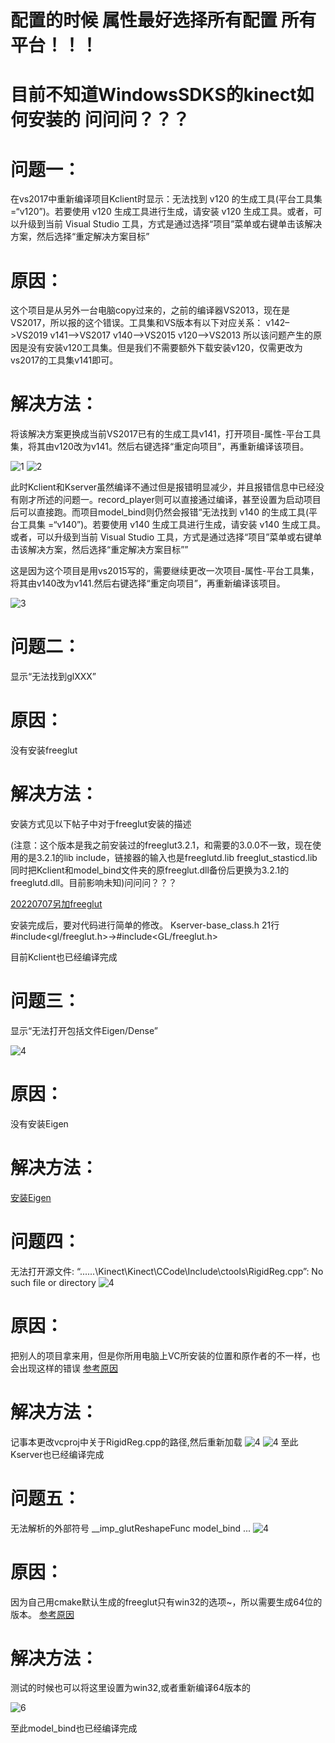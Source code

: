 # 配置的时候 属性最好选择所有配置 所有平台！！！
# 目前不知道WindowsSDKS的kinect如何安装的 问问问？？？

# 问题一：
在vs2017中重新编译项目Kclient时显示：无法找到 v120 的生成工具(平台工具集 =“v120”)。若要使用 v120 生成工具进行生成，请安装 v120 生成工具。或者，可以升级到当前 Visual Studio 工具，方式是通过选择“项目”菜单或右键单击该解决方案，然后选择“重定解决方案目标”
# 原因：
这个项目是从另外一台电脑copy过来的，之前的编译器VS2013，现在是VS2017，所以报的这个错误。工具集和VS版本有以下对应关系：
  v142–>VS2019
  v141–>VS2017
  v140–>VS2015
  v120–>VS2013
 所以该问题产生的原因是没有安装v120工具集。但是我们不需要额外下载安装v120，仅需更改为vs2017的工具集v141即可。
# 解决方法：
将该解决方案更换成当前VS2017已有的生成工具v141，打开项目-属性-平台工具集，将其由v120改为v141。然后右键选择“重定向项目”，再重新编译该项目。

![1](https://github.com/Doggerlas/Computer-Graphics/blob/main/PROJECT/MotionCatch/PICS/%E9%97%AE%E9%A2%98%E4%B8%80%E8%A7%A3%E5%86%B3%E6%96%B9%E6%A1%88.png)
![2](https://github.com/Doggerlas/Computer-Graphics/blob/main/PROJECT/MotionCatch/PICS/%E9%97%AE%E9%A2%98%E4%B8%80%E8%A7%A3%E5%86%B3%E6%96%B9%E6%A1%882.png)

此时Kclient和Kserver虽然编译不通过但是报错明显减少，并且报错信息中已经没有刚才所述的问题一。record_player则可以直接通过编译，甚至设置为启动项目后可以直接跑。而项目model_bind则仍然会报错“无法找到 v140 的生成工具(平台工具集 =“v140”)。若要使用 v140 生成工具进行生成，请安装 v140 生成工具。或者，可以升级到当前 Visual Studio 工具，方式是通过选择“项目”菜单或右键单击该解决方案，然后选择“重定解决方案目标””

这是因为这个项目是用vs2015写的，需要继续更改一次项目-属性-平台工具集，将其由v140改为v141.然后右键选择“重定向项目”，再重新编译该项目。

![3](https://github.com/Doggerlas/Computer-Graphics/blob/main/PROJECT/MotionCatch/PICS/%E9%97%AE%E9%A2%98%E4%B8%80%E9%97%AE%E9%A2%98.png)

# 问题二：
显示“无法找到glXXX”
# 原因：
没有安装freeglut
# 解决方法：
安装方式见以下帖子中对于freeglut安装的描述

(注意：这个版本是我之前安装过的freeglut3.2.1，和需要的3.0.0不一致，现在使用的是3.2.1的lib include，链接器的输入也是freeglutd.lib freeglut_stasticd.lib 同时把Kclient和model_bind文件夹的原freeglut.dll备份后更换为3.2.1的freeglutd.dll。目前影响未知)问问问？？？

[20220707另加freeglut](https://blog.csdn.net/weixin_44848751/article/details/124830818?spm=1001.2014.3001.5501)

安装完成后，要对代码进行简单的修改。
Kserver-base_class.h 21行 #include<gl/freeglut.h>->#include<GL/freeglut.h>   

目前Kclient也已经编译完成

# 问题三：
显示“无法打开包括文件Eigen/Dense”

![4](https://github.com/Doggerlas/Computer-Graphics/blob/main/PROJECT/MotionCatch/PICS/%E5%AE%89%E8%A3%85Eigen.png)
# 原因：
没有安装Eigen

# 解决方法：
[安装Eigen](https://blog.csdn.net/weixin_43940314/article/details/115456199)

# 问题四：
无法打开源文件: “..\..\..\Kinect\Kinect\CCode\Include\ctools\RigidReg.cpp”: No such file or directory
![4](https://github.com/Doggerlas/Computer-Graphics/blob/main/PROJECT/MotionCatch/PICS/%E6%97%A0%E6%B3%95%E6%89%93%E5%BC%80%E6%96%87%E4%BB%B6.png)

# 原因：
把别人的项目拿来用，但是你所用电脑上VC所安装的位置和原作者的不一样，也会出现这样的错误
[参考原因](https://blog.csdn.net/u010550883/article/details/40739415)
# 解决方法：
记事本更改vcproj中关于RigidReg.cpp的路径,然后重新加载
![4](https://github.com/Doggerlas/Computer-Graphics/blob/main/PROJECT/MotionCatch/PICS/%E6%89%8B%E5%8A%A8%E6%9B%B4%E6%94%B9.png)
![4](https://github.com/Doggerlas/Computer-Graphics/blob/main/PROJECT/MotionCatch/PICS/%E6%94%B9%E6%88%90%E8%BF%99%E6%A0%B7.png)
至此Kserver也已经编译完成


# 问题五：
无法解析的外部符号 __imp_glutReshapeFunc	model_bind ...
![4](https://github.com/Doggerlas/Computer-Graphics/blob/main/PROJECT/MotionCatch/PICS/%E6%97%A0%E6%B3%95%E8%A7%A3%E6%9E%90%E5%A4%96%E9%83%A8%E7%AC%A6%E5%8F%B7.png)

# 原因：
因为自己用cmake默认生成的freeglut只有win32的选项~，所以需要生成64位的版本。
[参考原因](http://pkxpp.github.io/2019/10/20/win10%E4%B8%8BDeepMimic%E5%AE%89%E8%A3%85/)


# 解决方法：
测试的时候也可以将这里设置为win32,或者重新编译64版本的

![6](https://github.com/Doggerlas/Computer-Graphics/blob/main/PROJECT/MotionCatch/PICS/%E8%AE%BE%E7%BD%AE.png)

至此model_bind也已经编译完成



